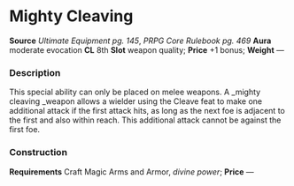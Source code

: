 ﻿---
name: "Mighty Cleaving"
type: "weapon_quality"
price: "+1 bonus"
description: |
  "This special ability can only be placed on melee weapons. A _mighty cleaving _weapon allows a wielder using the Cleave feat to make one additional attack if the first attack hits, as long as the next foe is adjacent to the first and also within reach. This additional attack cannot be against the first foe."
---

#  Mighty Cleaving

**Source** _Ultimate Equipment pg. 145_, _PRPG Core Rulebook pg. 469_
**Aura** moderate evocation **CL** 8th
**Slot** weapon quality; **Price** +1 bonus; **Weight** —

### Description

This special ability can only be placed on melee weapons. A _mighty cleaving _weapon allows a wielder using the Cleave feat to make one additional attack if the first attack hits, as long as the next foe is adjacent to the first and also within reach. This additional attack cannot be against the first foe.

### Construction

**Requirements** Craft Magic Arms and Armor, _divine power_; **Price** —